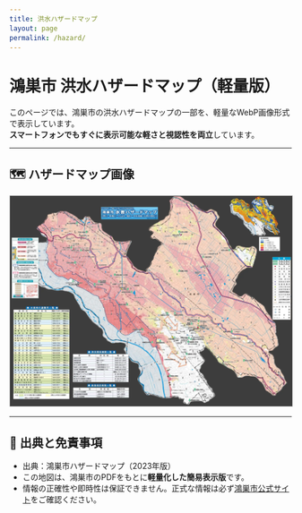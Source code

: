 ```yaml
---
title: 洪水ハザードマップ
layout: page
permalink: /hazard/
---
```


# 鴻巣市 洪水ハザードマップ（軽量版）

このページでは、鴻巣市の洪水ハザードマップの一部を、軽量なWebP画像形式で表示しています。  
**スマートフォンでもすぐに表示可能な軽さと視認性を両立**しています。

---

## 🗺 ハザードマップ画像

<div style="text-align: center;">
  <img src="/assets/images/hazardmap_suigai.webp" alt="鴻巣市 洪水ハザードマップ" style="max-width:100%; height:auto; border: 1px solid #ccc;">
</div>

---

## 📄 出典と免責事項

- 出典：鴻巣市ハザードマップ（2023年版）
- この地図は、鴻巣市のPDFをもとに**軽量化した簡易表示版**です。
- 情報の正確性や即時性は保証できません。正式な情報は必ず[鴻巣市公式サイト](https://www.city.kounosu.saitama.jp/)をご確認ください。

